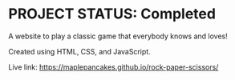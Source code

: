 # PROJECT STATUS: Completed

A website to play a classic game that everybody knows and loves! 

Created using HTML, CSS, and JavaScript.

Live link: https://maplepancakes.github.io/rock-paper-scissors/
